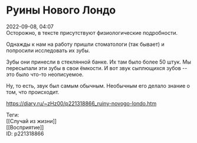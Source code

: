 Руины Нового Лондо
===================

   
 2022-09-08, 04:07   
  Осторожно, в тексте присутствуют физиологические подробности.   
   
 Однажды к нам на работу пришли стоматологи (так бывает) и попросили исследовать их зубы.   
   
 Зубы они принесли в стеклянной банке. Их там было более 50 штук. Мы пересыпали эти зубы в свои ёмкости. И вот звук сыплющихся зубов -- это было что-то неописуемое.   
   
 Ну, то есть, звук был самым обычным. Необычным его делало знание о том, что происходит.   
    
 <https://diary.ru/~zHz00/p221318866_ruiny-novogo-londo.htm>   
   
 Теги:   
 [[Случай из жизни]]   
 [[Восприятие]]   
 ID: p221318866